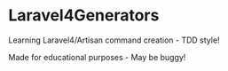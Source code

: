 Laravel4Generators
==================

Learning Laravel4/Artisan command creation -  TDD style!

Made for educational purposes - May be buggy!
